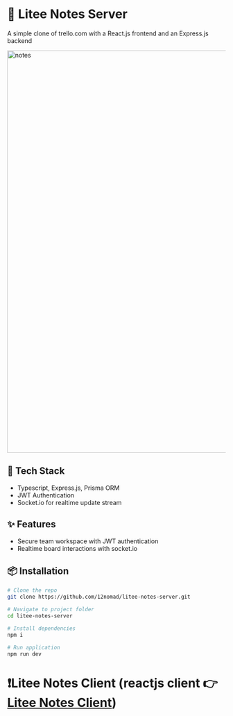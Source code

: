 # 📒 Litee Notes Server

A simple clone of trello.com with a React.js frontend and an Express.js backend

<img width="1920" height="928" alt="notes" src="https://github.com/user-attachments/assets/8678fd17-9dc6-4fad-9514-63b4ac264cd1" />

## 🚀 Tech Stack

- Typescript, Express.js, Prisma ORM
- JWT Authentication
- Socket.io for realtime update stream

## ✨ Features

- Secure team workspace with JWT authentication
- Realtime board interactions with socket.io

## 📦 Installation

```bash
# Clone the repo
git clone https://github.com/12nomad/litee-notes-server.git

# Navigate to project folder
cd litee-notes-server

# Install dependencies
npm i

# Run application
npm run dev
```

# ❗Litee Notes Client (reactjs client 👉 [Litee Notes Client](https://github.com/12nomad/litee-notes-client)) 
